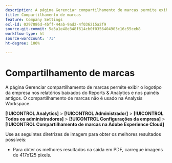 ```yaml
---
description: A página Gerenciar compartilhamento de marcas permite exibir o logotipo de sua empresa nos relatórios baixados.
title: Compartilhamento de marcas
feature: Company Settings
exl-id: 0297086d-4bff-44ab-9ad2-4f036215a2f9
source-git-commit: 5a5a1e48e348f614cb0f0356404903c16c55ceb8
workflow-type: ht
source-wordcount: '73'
ht-degree: 100%

---
```


# Compartilhamento de marcas

A página Gerenciar compartilhamento de marcas permite exibir o logotipo da empresa nos relatórios baixados do Reports &amp; Analytics e nos painéis antigos. O compartilhamento de marcas não é usado na Analysis Workspace.

**[!UICONTROL Analytics]** > **[!UICONTROL Administrador]** > **[!UICONTROL Todos os administradores]** > **[!UICONTROL Configurações da empresa]** > **[!UICONTROL Compartilhamento de marcas na Adobe Experience Cloud]**

Use as seguintes diretrizes de imagem para obter os melhores resultados possíveis:

* Para obter os melhores resultados na saída em PDF, carregue imagens de 417x125 pixels.
